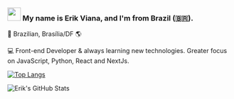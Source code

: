 ### <img src="https://media.giphy.com/media/hvRJCLFzcasrR4ia7z/giphy.gif" width="30px"> My name is Erik Viana, and I'm from Brazil (🇧🇷). <br>

🏡 Brazilian, Brasília/DF 🌎 <br>

💻 Front-end Developer & always learning new technologies. Greater focus on JavaScript, Python, React and NextJs.  <br>

[![Top Langs](https://github-readme-stats.vercel.app/api/top-langs/?username=kinerik&layout=compact&theme=nightowl)](https://github.com/kinerik) <br>

![Erik's GitHub Stats](https://github-readme-stats.vercel.app/api?username=kinerik&hide=contribs,prs&theme=nightowl) <br>
